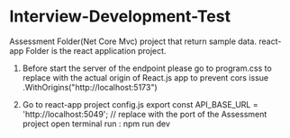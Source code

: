 # Interview-Development-Test

Assessment Folder(Net Core Mvc) project that return sample data.
react-app Folder is the react application project.

1) Before start the server of the endpoint please go to program.css to replace with the actual origin of  React.js app to prevent cors issue
.WithOrigins("http://localhost:5173") 

2) Go to react-app project config.js 
export const API_BASE_URL = 'http://localhost:5049'; // replace with the port of the Assessment project
open terminal run : npm run dev






